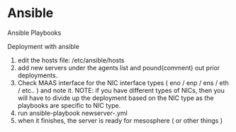 # Ansible
Ansible Playbooks

Deployment with ansible
1. edit the hosts file: /etc/ansible/hosts
2. add new servers under the agents list and pound(comment) out prior deployments.
3. Check MAAS interface for the NIC interface types ( eno / enp / ens / eth / etc.. ) and note it.
NOTE: if you have different types of NICs, then you will have to divide up the deployment based on the NIC type as the playbooks are specific to NIC type.
4. run ansible-playbook newserver-<NICTYPEHERE>.yml
5. when it finishes, the server is ready for mesosphere ( or other things )
